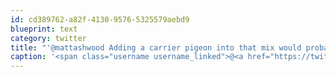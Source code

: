 ```yaml
---
id: cd389762-a82f-4130-9576-5325579aebd9
blueprint: text
category: twitter
title: "'@mattashwood Adding a carrier pigeon into that mix would probably make it more efficient."
caption: '<span class="username username_linked">@<a href="https://twitter.com/mattashwood" title="Matt Ashwood">mattashwood</a></span> Adding a carrier pigeon into that mix would probably make it more efficient.'
---
```


